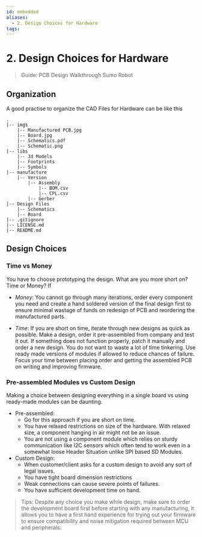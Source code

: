 ```yaml
---
id: embedded
aliases:
  - 2. Design Choices for Hardware
tags:
---
```


# 2. Design Choices for Hardware

> Guide: PCB Design Walkthrough Sumo Robot

## Organization

A good practise to organize the CAD Files for Hardware can be like this

```
.
|-- imgs
    |-- Manufactured PCB.jpg
    |-- Board.jpg
    |-- Schematics.pdf
    |-- Schematic.png
|-- libs
    |-- 3d Models
    |-- Footprints
    |-- Symbols
|-- manufacture
    |-- Version
        |-- Assembly
            |-- BOM.csv
            |-- CPL.csv
        |-- Gerber
|-- Design Files
    |-- Schematics
    |-- Board
|-- .gitignore
|-- LICENSE.md
|-- README.md
```

## Design Choices

### Time vs Money

You have to choose prototyping the design. What are you more short on? Time or Money? If

- *Money*: You cannot go through many iterations, order every component you need and create a hand soldered version of the final design first to ensure minimal wastage of funds on redesign of PCB and reordering the manufactured parts.

- *Time*: If you are short on time, iterate through new designs as quick as possible. Make a design, order it pre-assembled from company and test it out. If something does not function properly, patch it manually and order a new design. You do not want to waste a lot of time tinkering. Use ready made versions of modules if allowed to reduce chances of failure. Focus your time between placing order and getting the assembled PCB on writing and improving firmware.
    

### Pre-assembled Modules vs Custom Design

Making a choice between designing everything in a single board vs using ready-made modules can be daunting.

- Pre-assembled:
    - Go for this approach if you are short on time.
    - You have relaxed restrictions on size of the hardware. With relaxed size, a component hanging in air might not be an issue.
    - You are not using a component module which relies on sturdy communication like I2C sensors which often tend to work even in a somewhat loose Header Situation unlike SPI based SD Modules.
- Custom Design:
    - When customer/client asks for a custom design to avoid any sort of legal issues.
    - You have tight board dimension restrictions
    - Weak connections can cause severe points of failures.
    - You have sufficient development time on hand.

> Tips: Despite any choice you make while design, make sure to order the development board first before starting with any manufacturing, it allows you to have a first hand experience for trying out your firmware to ensure compatibility and noise mitigation required between MCU and peripherals.
